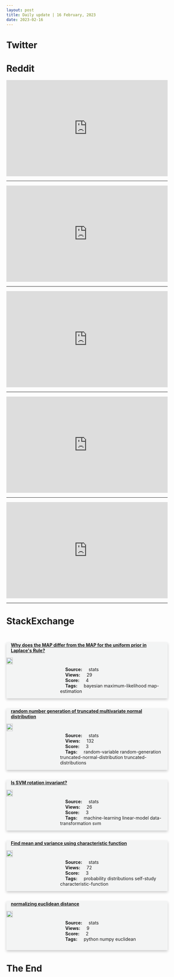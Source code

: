 ```yaml
---
layout: post
title: Daily update | 16 February, 2023
date: 2023-02-16
---
```


<script async src="https://platform.twitter.com/widgets.js" charset="utf-8"></script>


<script src='https://storage.ko-fi.com/cdn/scripts/overlay-widget.js'></script>
<script>
  kofiWidgetOverlay.draw('themldojo', {
    'type': 'floating-chat',
    'floating-chat.donateButton.text': 'Support me',
    'floating-chat.donateButton.background-color': '#f45d22',
    'floating-chat.donateButton.text-color': '#fff'
  });
</script>

# Twitter 

<blockquote class="twitter-tweet"><a href="https://twitter.com/simonholdorf/status/1625742175991472128"></a></blockquote>

<blockquote class="twitter-tweet"><a href="https://twitter.com/JonathanTurley/status/1625828019297259521"></a></blockquote>

<blockquote class="twitter-tweet"><a href="https://twitter.com/svpino/status/1625842422206046208"></a></blockquote>

<blockquote class="twitter-tweet"><a href="https://twitter.com/kotlin/status/1625899173529649153"></a></blockquote>

<blockquote class="twitter-tweet"><a href="https://twitter.com/EdwardsAFB/status/1625676191737970689"></a></blockquote>

<blockquote class="twitter-tweet"><a href="https://twitter.com/karpathy/status/1625689406341525504"></a></blockquote>

<blockquote class="twitter-tweet"><a href="https://twitter.com/ylecun/status/1625664197961871363"></a></blockquote>

<blockquote class="twitter-tweet"><a href="https://twitter.com/MetaAI/status/1625910890414620672"></a></blockquote>

<blockquote class="twitter-tweet"><a href="https://twitter.com/DeepMind/status/1625842251619336195"></a></blockquote>

<blockquote class="twitter-tweet"><a href="https://twitter.com/huggingface/status/1625873545535320067"></a></blockquote>

# Reddit 

<iframe id="reddit-embed" src="https://www.redditmedia.com/r/dataengineering/comments/112l0h5/thoughts_on_databricks_ides?ref_source=embed&amp;ref=share&amp;embed=true" sandbox="allow-scripts allow-same-origin allow-popups" style="border: none;" height="300" width="100%" scrolling="yes"></iframe>
<hr style="width:100%;text-align:left;margin-left:0">
<iframe id="reddit-embed" src="https://www.redditmedia.com/r/datascience/comments/112sxet/what_are_some_interview_questions_that_have?ref_source=embed&amp;ref=share&amp;embed=true" sandbox="allow-scripts allow-same-origin allow-popups" style="border: none;" height="300" width="100%" scrolling="yes"></iframe>
<hr style="width:100%;text-align:left;margin-left:0">
<iframe id="reddit-embed" src="https://www.redditmedia.com/r/datascience/comments/1137ku8/why_are_managers_who_have_never_been_software?ref_source=embed&amp;ref=share&amp;embed=true" sandbox="allow-scripts allow-same-origin allow-popups" style="border: none;" height="300" width="100%" scrolling="yes"></iframe>
<hr style="width:100%;text-align:left;margin-left:0">
<iframe id="reddit-embed" src="https://www.redditmedia.com/r/MachineLearning/comments/1135aew/r_rwkv4_14b_release_and_chatrwkv_a_surprisingly?ref_source=embed&amp;ref=share&amp;embed=true" sandbox="allow-scripts allow-same-origin allow-popups" style="border: none;" height="300" width="100%" scrolling="yes"></iframe>
<hr style="width:100%;text-align:left;margin-left:0">
<iframe id="reddit-embed" src="https://www.redditmedia.com/r/MachineLearning/comments/112z9y9/p_build_data_web_apps_in_jupyter_notebook_with?ref_source=embed&amp;ref=share&amp;embed=true" sandbox="allow-scripts allow-same-origin allow-popups" style="border: none;" height="300" width="100%" scrolling="yes"></iframe>
<hr style="width:100%;text-align:left;margin-left:0">

<style>
.card {
box-shadow: 0 4px 8px 0 rgba(0,0,0,0.2);
transition: 0.3s;
width: 100%;
background-color: #F3F4F4;
}
p{
    margin-left:  3em;
    padding-top: 1em;
}
.part2{
    display: grid;
    grid-template-columns: 1fr 3fr;
}
h4{
    margin: 1em;
}

.card:hover {
box-shadow: 0 8px 16px 0 rgba(0,0,0,0.2);
}
b {
padding: 2px 16px;
}
</style>
  
# StackExchange 


  <br>
  <div class="card">
  <h4><a href='https://stats.stackexchange.com/questions/605524/why-does-the-map-differ-from-the-map-for-the-uniform-prior-in-laplaces-rule'>Why does the MAP differ from the MAP for the uniform prior in Laplace&#39;s Rule?</a></h4> 
  <div class="part2">
      <img src="https://cdn.sstatic.net/Sites/stats/Img/apple-touch-icon@2.png?v=344f57aa10cc" alt="Img missing!" style="width:40%">
      <p><b>Source:</b> stats<br><b>Views:</b> 29<br><b>Score:</b> 4<br><b>Tags:</b> <span class="badge badge-dark">bayesian</span> <span class="badge badge-dark">maximum-likelihood</span> <span class="badge badge-dark">map-estimation</span></p> 
  </div>
  </div>
      
  <br>
  <div class="card">
  <h4><a href='https://stats.stackexchange.com/questions/605480/random-number-generation-of-truncated-multivariate-normal-distribution'>random number generation of truncated multivariate normal distribution</a></h4> 
  <div class="part2">
      <img src="https://cdn.sstatic.net/Sites/stats/Img/apple-touch-icon@2.png?v=344f57aa10cc" alt="Img missing!" style="width:40%">
      <p><b>Source:</b> stats<br><b>Views:</b> 132<br><b>Score:</b> 3<br><b>Tags:</b> <span class="badge badge-dark">random-variable</span> <span class="badge badge-dark">random-generation</span> <span class="badge badge-dark">truncated-normal-distribution</span> <span class="badge badge-dark">truncated-distributions</span></p> 
  </div>
  </div>
      
  <br>
  <div class="card">
  <h4><a href='https://stats.stackexchange.com/questions/605518/is-svm-rotation-invariant'>Is SVM rotation invariant?</a></h4> 
  <div class="part2">
      <img src="https://cdn.sstatic.net/Sites/stats/Img/apple-touch-icon@2.png?v=344f57aa10cc" alt="Img missing!" style="width:40%">
      <p><b>Source:</b> stats<br><b>Views:</b> 26<br><b>Score:</b> 3<br><b>Tags:</b> <span class="badge badge-dark">machine-learning</span> <span class="badge badge-dark">linear-model</span> <span class="badge badge-dark">data-transformation</span> <span class="badge badge-dark">svm</span></p> 
  </div>
  </div>
      
  <br>
  <div class="card">
  <h4><a href='https://stats.stackexchange.com/questions/605455/find-mean-and-variance-using-characteristic-function'>Find mean and variance using characteristic function</a></h4> 
  <div class="part2">
      <img src="https://cdn.sstatic.net/Sites/stats/Img/apple-touch-icon@2.png?v=344f57aa10cc" alt="Img missing!" style="width:40%">
      <p><b>Source:</b> stats<br><b>Views:</b> 72<br><b>Score:</b> 3<br><b>Tags:</b> <span class="badge badge-dark">probability</span> <span class="badge badge-dark">distributions</span> <span class="badge badge-dark">self-study</span> <span class="badge badge-dark">characteristic-function</span></p> 
  </div>
  </div>
      
  <br>
  <div class="card">
  <h4><a href='https://stats.stackexchange.com/questions/605562/normalizing-euclidean-distance'>normalizing euclidean distance</a></h4> 
  <div class="part2">
      <img src="https://cdn.sstatic.net/Sites/stats/Img/apple-touch-icon@2.png?v=344f57aa10cc" alt="Img missing!" style="width:40%">
      <p><b>Source:</b> stats<br><b>Views:</b> 9<br><b>Score:</b> 2<br><b>Tags:</b> <span class="badge badge-dark">python</span> <span class="badge badge-dark">numpy</span> <span class="badge badge-dark">euclidean</span></p> 
  </div>
  </div>
      
# The End